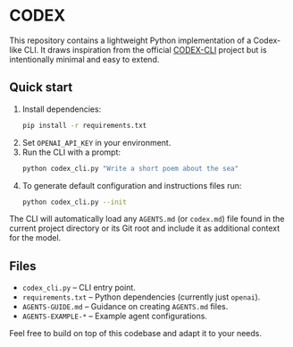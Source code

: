 # CODEX

This repository contains a lightweight Python implementation of a Codex-like CLI.
It draws inspiration from the official [CODEX-CLI](https://github.com/SYSTEMS-OPERATOR/CODEX-CLI)
project but is intentionally minimal and easy to extend.

## Quick start

1. Install dependencies:
   ```bash
   pip install -r requirements.txt
   ```
2. Set `OPENAI_API_KEY` in your environment.
3. Run the CLI with a prompt:
   ```bash
   python codex_cli.py "Write a short poem about the sea"
   ```
4. To generate default configuration and instructions files run:
   ```bash
   python codex_cli.py --init
   ```

The CLI will automatically load any `AGENTS.md` (or `codex.md`) file found in the
current project directory or its Git root and include it as additional context
for the model.

## Files

- `codex_cli.py` – CLI entry point.
- `requirements.txt` – Python dependencies (currently just `openai`).
- `AGENTS-GUIDE.md` – Guidance on creating `AGENTS.md` files.
- `AGENTS-EXAMPLE-*` – Example agent configurations.

Feel free to build on top of this codebase and adapt it to your needs.
